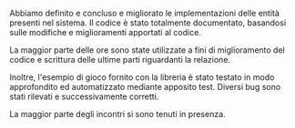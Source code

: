 Abbiamo definito e concluso e migliorato le implementazioni delle entità presenti nel sistema.
Il codice è stato totalmente documentato, basandosi sulle modifiche e miglioramenti apportati al codice.

La maggior parte delle ore sono state utilizzate a fini di miglioramento del codice
e scrittura delle ultime parti riguardanti la relazione.

Inoltre, l'esempio di gioco fornito con la libreria è stato testato in modo approfondito ed automatizzato mediante apposito test.
Diversi bug sono stati rilevati e successivamente corretti.

La maggior parte degli incontri si sono tenuti in presenza.